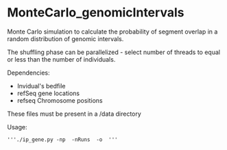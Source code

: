 # MonteCarlo_genomicIntervals
<p>Monte Carlo simulation to calculate the probability of segment overlap in a random distribution of genomic intervals. </p>

The shuffling phase can be parallelized - select number of threads to equal or less than the number of individuals.

Dependencies:
  - Invidual's bedfile
  - refSeq gene locations
  - refseq Chromosome positions
<p>These files must be present in a /data directory</p>


Usage:
<p><code>'''./ip_gene.py -np <number of threads> -nRuns <number of steps> -o <output file> '''</code></p>
